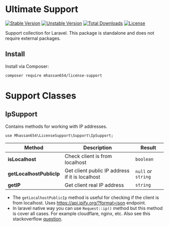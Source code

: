 # Ultimate Support

<!-- [![EgoistDeveloper Laravel Support](https://preview.dragon-code.pro/EgoistDeveloper/Ultimate-Support.svg?brand=laravel)](https://github.com/laravel-ready/ultimate-support) -->

[![Stable Version][badge_stable]][link_packagist]
[![Unstable Version][badge_unstable]][link_packagist]
[![Total Downloads][badge_downloads]][link_packagist]
[![License][badge_license]][link_license]


Support collection for Laravel. This package is standalone and does not require external packages.

## Install

Install via Composer:

```bash
composer require mhassan654/license-support
```

# Support Classes

## IpSupport

Contains methods for working with IP addresses.

`use Mhassan654\LicenseSupport\Support\IpSupport;`

| Method | Description | Result |
| ------ | ----------- | ------ |
| **isLocalhost** | Check client is from localhost | `boolean` |
| **getLocalhostPublicIp** | Get client public IP address if it is localhost | `null` or `string` |
| **getIP** | Get client real IP address | `string` |

- The `getLocalhostPublicIp` method is useful for checking if the client is from localhost. Uses https://api.ipify.org/?format=json endpoint.
- In laravel native way you can use `Request::ip()` method but this method is cover all cases. For example cloudflare, nginx, etc. Also see this stackoverflow [question](https://stackoverflow.com/q/13646690/6940144).


[badge_downloads]:      https://img.shields.io/packagist/dt/mhassan654/license-support.svg?style=flat-square

[badge_license]:        https://img.shields.io/packagist/l/mhassan654/license-support.svg?style=flat-square

[badge_stable]:         https://img.shields.io/github/v/release/mhassan654/license-support?label=stable&style=flat-square

[badge_unstable]:       https://img.shields.io/badge/unstable-dev--main-orange?style=flat-square

[link_license]:         LICENSE

[link_packagist]:       https://packagist.org/packages/mhassan654/license-support
